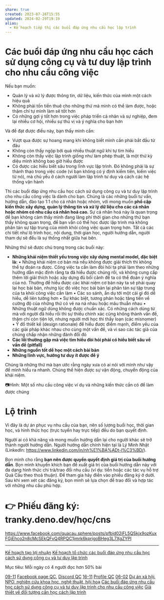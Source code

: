 ```yaml
---
share: true
created: 2023-07-26T15:55
updated: 2024-02-29T19:19
alias:
  - Kế hoạch tiếp thị các buổi đáp ứng nhu cầu học lập trình
---
```

# Các buổi đáp ứng nhu cầu học cách sử dụng công cụ và tư duy lập trình cho nhu cầu công việc
Nếu bạn muốn:
- Quản lý và xử lý được thông tin, dữ liệu, kiến thức của mình một cách hiệu quả
- Không phải tốn tiền thuê cho những thứ mà mình có thể làm được, hoặc thậm chí tự mình làm sẽ tốt hơn
- Có những gợi ý tốt hơn trong việc pháp triển cá nhân và sự nghiệp, đem lại nhiều cơ hội, nhiều sự thú vị và ý nghĩa cho bạn hơn

Và để đạt được điều này, bạn thấy mình cần:
- Vượt qua được sự hoang mang khi không biết mình cần phải bắt đầu từ đâu
- Không còn thấy ngộp bởi quá nhiều thuật ngữ khi tự tìm hiểu
- Không còn thấy việc lập trình giống như làm phép thuật, là một thứ kỳ diệu mình không bao giờ hiểu được
- Có được các hiểu biết sâu trong lĩnh vực lập trình. Đó không phải là sự thành thạo trong việc code (vì bạn không có ý định kiếm tiền, kiếm việc từ nó), mà chủ yếu ở cách người làm lập trình tư duy và cách các hệ thống vận hành

Thì các buổi đáp ứng nhu cầu học cách sử dụng công cụ và tư duy lập trình cho nhu cầu công việc là dành cho bạn. Chúng là các những buổi tư vấn, hướng dẫn, đào tạo 1:1 cho cá nhân hoặc nhóm, với mong muốn **phổ cập kiến thức xây dựng, quản lý thông tin và xử lý dữ liệu cho các cá nhân hoặc nhóm có nhu cầu cá nhân hoá cao.** Sự cá nhân hoá này là quan trọng để bạn không cảm thấy mình đang lãng phí thời gian cho những thứ bạn thấy không quan trọng, để bạn vẫn có thể học được lập trình mà không phân tán sự tập trung của mình khỏi công việc quan trọng hơn. Tất cả các chi tiết như lộ trình học, nội dung, thời gian học, người hướng dẫn, người tham dự sẽ đều là sự thống nhất giữa hai bên.

Những thứ sẽ được chú trọng trong các buổi này:
- **Những khái niệm thiết yếu trong việc xây dựng mental model, đặc biệt là:**
• Những khái niệm cơ bản mà nếu không được giải thích thì không thể tự đoán ra được. Công việc ta cần làm đòi hỏi ta phải làm theo những hướng dẫn mặc định rằng ta đã hiểu được chúng rồi, và không cung cấp thêm lời giải thích hoặc xây dựng đủ bối cảnh để ta có thể đoán ý nghĩa của nó. Thường để hiểu được các khái niệm cơ bản này ta sẽ phải quay lại học bài bản, nhưng lúc đó việc học bài bản lại phân tán sự tập trung của ta khỏi công việc cần làm
• Các so sánh, ẩn dụ tới một cái gì đó dễ hiểu, dễ liên tưởng hơn
• Sự khác biệt, tương phản hoặc tăng tiến về cường độ của những thứ có vẻ na ná nhau hoặc mâu thuẫn nhau
• Những thuật ngữ dùng không được chuẩn xác. Có những cách dùng từ mà với người đã hiểu rồi thì sự thiếu chính xác cũng không thành vấn đề, thậm chí còn tiện lợi, nhưng người mới học thì thấy loạn (các misnomer)
• Ý đồ thiết kế (design rationale) để hiểu được điểm mạnh, điểm yếu của các giải pháp khác nhau cho cùng một vấn đề, và vì sao các tác giả của chúng chấp nhận những đánh đổi đó
- **Các lỗi thường gặp mà việc tìm hiểu đòi hỏi phải có hiểu biết sâu về vấn đề (pitfall)**
- **Những nguồn tốt dể học một cách bài bản**
- **Những lĩnh vực, hướng tư duy ít được để ý**

Chúng là những thứ mà bạn ước rằng ngày xưa có ai nói với mình như vậy để mình hiểu ra nhanh. Chúng thể hiện được sự vận động, chuyển động của khái niệm.

📷Hình: Một số nhu cầu công việc ví dụ và những kiến thức cần có để làm được chúng

# Lộ trình

Vì đây là dự án phục vụ nhu cầu của bạn, nên số lượng buổi học, thời gian học, và hình thức học (trực tuyến hay trực tiếp) đều do bạn quyết định.

Người ai có khả năng và mong muốn hướng dẫn lại cho người khác sẽ trở thành người hướng dẫn. Người hướng dẫn chính hiện tại là Lý Minh Nhật (LinkedIn: https://www.linkedin.com/in/nh%E1%BA%ADt-l%C3%BD/).

Bọn mình cho rằng **bạn nên được quyền quyết định giá trị của buổi hướng dẫn**. Bọn mình khuyến khích bạn đề xuất giá trị của buổi hướng dẫn này với đa dạng hình thức chi trả/trao đổi nhu cầu (ví dụ: tiền hoặc các tác vụ hỗ trợ Quả Cầu theo thoả thuận). Để tham gia hãy điền vào phiếu đăng ký ở dưới. Sau khi xem xét các đăng ký, bọn mình sẽ lựa chọn để trao đổi và hợp tác với những nhu cầu phù hợp.

# 👉 Phiếu đăng ký: tranky.deno.dev/học/cns
https://www.facebook.com/quacau.sphere/posts/pfbid02iFL5QSkjx9ozKuxFGjEhco2n8cMcSEkQFvQ4RPQC1jmrk6kprigoBHeg3L7XgZYPl

--- 
[Kế hoạch tạo lợi nhuận](../../../K%E1%BA%BF%20ho%E1%BA%A1ch%20t%E1%BA%A1o%20l%E1%BB%A3i%20nhu%E1%BA%ADn.md) 
[Kế hoạch tổ chức các buổi đáp ứng nhu cầu học cách sử dụng công cụ và tư duy lập trình](../K%E1%BA%BF%20ho%E1%BA%A1ch/index.md)

Mục tiêu: Mỗi ngày có 4 người đọc hơn 50% bài


[09-11](09-11.md) [Facebook page QC](../../../%CE%9E%20K%E1%BA%BFt%20qu%E1%BA%A3%20truy%E1%BB%81n%20th%C3%B4ng/N%C6%A1i%20%C4%91%C4%83ng/Qu%E1%BA%A3%20C%E1%BA%A7u/Facebook%20page%20QC.md), [Discord QC](../../../%CE%9E%20K%E1%BA%BFt%20qu%E1%BA%A3%20truy%E1%BB%81n%20th%C3%B4ng/N%C6%A1i%20%C4%91%C4%83ng/Qu%E1%BA%A3%20C%E1%BA%A7u/Discord%20QC/index.md)
[16-11](16-11.md) [Profile QC](../../../%CE%9E%20K%E1%BA%BFt%20qu%E1%BA%A3%20truy%E1%BB%81n%20th%C3%B4ng/N%C6%A1i%20%C4%91%C4%83ng/Qu%E1%BA%A3%20C%E1%BA%A7u/Profile%20QC.md) 
[06-02](06-02.md) [Dự án xã hội, NPO, nghiên cứu khoa học, nghệ thuật, hội hoạ](../../../%CE%9E%20K%E1%BA%BFt%20qu%E1%BA%A3%20truy%E1%BB%81n%20th%C3%B4ng/N%C6%A1i%20%C4%91%C4%83ng/Nh%C3%B3m%20Facebook/H%E1%BB%97%20tr%E1%BB%A3%20t%E1%BB%95%20ch%E1%BB%A9c/D%E1%BB%B1%20%C3%A1n%20x%C3%A3%20h%E1%BB%99i,%20NPO,%20nghi%C3%AAn%20c%E1%BB%A9u%20khoa%20h%E1%BB%8Dc,%20ngh%E1%BB%87%20thu%E1%BA%ADt,%20h%E1%BB%99i%20ho%E1%BA%A1.md)
[Các buổi đáp ứng nhu cầu học cách sử dụng công cụ và tư duy lập trình cho nhu cầu công việc](../../9%20Blog/C%C3%A1c%20bu%E1%BB%95i%20%C4%91%C3%A1p%20%E1%BB%A9ng%20nhu%20c%E1%BA%A7u%20h%E1%BB%8Dc%20c%C3%A1ch%20s%E1%BB%AD%20d%E1%BB%A5ng%20c%C3%B4ng%20c%E1%BB%A5%20v%C3%A0%20t%C6%B0%20duy%20l%E1%BA%ADp%20tr%C3%ACnh%20cho%20nhu%20c%E1%BA%A7u%20c%C3%B4ng%20vi%E1%BB%87c.md)
[Giả thiết về đối tượng cần học cách lập trình](../../2%20Gi%E1%BA%A3%20thuy%E1%BA%BFt/Gi%E1%BA%A3%20thi%E1%BA%BFt%20v%E1%BB%81%20%C4%91%E1%BB%91i%20t%C6%B0%E1%BB%A3ng%20c%E1%BA%A7n%20h%E1%BB%8Dc%20c%C3%A1ch%20l%E1%BA%ADp%20tr%C3%ACnh.md)